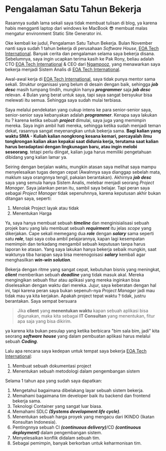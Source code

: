 # Pengalaman Satu Tahun Bekerja


Rasannya sudah lama sekali saya tidak membuat tulisan di blog, ya karena habis mengganti laptop dari windows ke MacBook 😎 membuat malas mengatur environment Static Site Generator ini.

Oke kembali ke judul, Pengalaman Satu Tahun Bekerja. Bulan November nanti saya sudah 1 tahun bekerja di perusahaan *Software House*, [EOA Tech International](https://eoatech.com/). Banyak cerita dan pengalaman selama saya bekerja disana. Sebelumnya, saya ingin ucapkan terima kasih ke Pak Rony, beliau adalah CTO [EOA Tech International](https://eoatech.com/) & CEO dari [Ngampooz](https://www.ngampooz.com/), yang menawarkan saya bekerja menjadi Sistem Analis di [EOA Tech International](https://eoatech.com/).

Awal-awal kerja di [EOA Tech International](https://eoatech.com/), saya tidak punya mentor sama sekali. Struktur organisasi yang belum di desain dengan baik, sehingga ***job desc*** masih tumpang tindih, mungkin hanya ***programmer*** saja ***job desc*** relevan. 4 Bulan yang berat untuk saya, tapi saya sangat bersyukur bisa melewati itu semua. Sehingga saya sudah mulai terbiasa.

Saya melalui pendekatan yang cukup intens ke para senior-senior saya, senior-senior saya kebanyakan adalah ***programmer***. Kenapa saya lakukan itu ? karena ketika sebuah ***project*** dimulai, saya juga yang memimpin mereka. Saya ingin ambil hati mereka, sehingga ketika sudah menjadi teman dekat, rasannya sangat meyenangkan untuk bekerja sama. **Bagi kalian yang waktu SMA - Kuliah kalian nongkrong kesana kemari, percayalah ilmu tongkrongan kalian akan kepakai saat didunia kerja, terutama saat kalian harus beradaptasi dengan lingkunagan baru, atau ingin melobi seseorang**. tetapi perlu diingat, kalian juga harus memiliki pengetahuan dibidang yang kalian lamar ya.

Seiring dengan berjalan waktu, mungkin atasan saya melihat saya mampu menyelesaikan tugas dengan cepat (Awalnnya saya dianggap sebelah mata, maklum saya orangnnya tengil, pakaian berantakan). Akhirnya ***job desc*** saya yang semula hanya Sistem Analis, melebar menjadi seorang *Project Manager*. Saya jalankan peran itu, sambil saya belajar. Tapi peran saya sebagai *Project Manager* tidak sepenuhnnya, karena keputusan akhir bukan ditangan saya, seperti:

1. Menolak Project layak atau tidak
2. Menentukan Harga

Ya, saya hanya membuat sebuah ***timeline*** dan menginisialisasi sebuah projek baru yang lalu membuat sebuah ***requirment*** itu jelas _scope_ yang dikerjakan. Cape sekali memegang dua ***role*** dengan ***salary*** sama seperti satu ***role***, tapi saya coba ambil pelajarannya, kapan lagi kesempatan memimpin dan terkadang mengambil sebuah keputusan tanpa harus laporan ke atasan. Yang saya lakukan hanya bekerja sebaik mungkin, saat waktunya tiba harapan saya bisa merenogoisasi ***salary*** kembali agar menghasilkan ***win-win solution***.

Bekerja dengan ritme yang sangat cepat, kebutuhan bisnis yang meningkat, ***client*** memberikan sebuah ***deadline*** yang tidak masuk akal. Mereka mengingikan sebuah fitur atau aplikasi yang mereka inginkan bisa diselesaikan dengan waktu dari mereka. Jujur, saya keberatan dengan hal ini, tapi karena peran saya bukan sepenuh-nya *Project Manager* jadi mau tidak mau ya kita kerjakan. Apakah project tepat waktu ? tidak, justru berantakan. Saya sempat bersuara
>Jika __client__ yang **menentukan waktu** kapan sebuah aplikasi bisa digunakan, maka kita sebagai **IT Consultan** yang menentukan, fitur apa saja yang bisa dikirim.

ya karena kita bukan pesulap yang ketika berbicara "bim sala bim, jadi" kita seorang ***software house*** yang dalam pembuatan aplikasi harus melalui sebuah ***Coding***.

Lalu apa rencana saya kedepan untuk tempat saya bekerja [EOA Tech International](https://eoatech.com/):

1. Membuat sebuah dokumentasi project
2. Menentukan sebuah metodologi dalam pengembangan sistem

Selama 1 tahun apa yang sudah saya dapatkan:

1. Mengetahui bagaimana dibelakang layar sebuah sistem bekerja.
2. Memahami bagaimana tim developer baik itu backend dan frontend bekerja sama.
3. Teknologi Container yang sangat luar biasa.
4. Memahami SDLC ***(Systems development life cycle)***.
5. Menentukan sebuah harga proyek yang mengacu dari IKINDO (Ikatan Konsultan Indonesia).
6. Pentingnnya sebuah CI ***(continuous delivery)***/CD ***(continuous deployment)*** dalam pengembangan sistem.
7. Menyelesaikan konflik didalam sebuah tim.
8. Sebagai pemimpin, banyak berkorban untuk keharmonisan tim.



